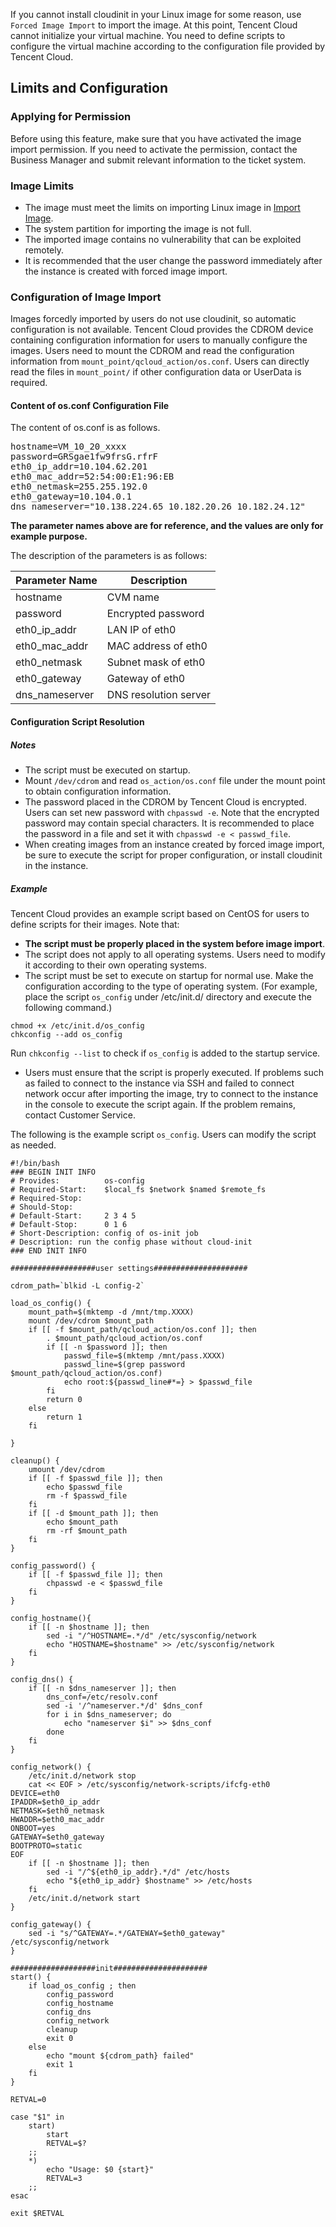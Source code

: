 If you cannot install cloudinit in your Linux image for some reason, use `Forced Image Import` to import the image. At this point, Tencent Cloud cannot initialize your virtual machine. You need to define scripts to configure the virtual machine according to the configuration file provided by Tencent Cloud.
## Limits and Configuration
### Applying for Permission
Before using this feature, make sure that you have activated the image import permission. If you need to activate the permission, contact the Business Manager and submit relevant information to the ticket system.

### Image Limits
* The image must meet the limits on importing Linux image in [Import Image](https://cloud.tencent.com/document/product/213/4945).
* The system partition for importing the image is not full.
* The imported image contains no vulnerability that can be exploited remotely.
* It is recommended that the user change the password immediately after the instance is created with forced image import.

### Configuration of Image Import
Images forcedly imported by users do not use cloudinit, so automatic configuration is not available. Tencent Cloud provides the CDROM device containing configuration information for users to manually configure the images. Users need to mount the CDROM and read the configuration information from `mount_point/qcloud_action/os.conf`. Users can directly read the files in `mount_point/` if other configuration data or UserData is required.

#### Content of os.conf Configuration File
The content of os.conf is as follows.
<pre>
hostname=VM_10_20_xxxx
password=GRSgae1fw9frsG.rfrF
eth0&#95;ip&#95;addr=10.104.62.201
eth0&#95;mac&#95;addr=52:54:00:E1:96:EB
eth0&#95;netmask=255.255.192.0
eth0&#95;gateway=10.104.0.1
dns&#95;nameserver="10.138.224.65 10.182.20.26 10.182.24.12"
</pre>
**The parameter names above are for reference, and the values are only for example purpose.**

The description of the parameters is as follows:

| Parameter Name | Description |
|----------|----------|
| hostname | CVM name |
| password | Encrypted password |
| eth0_ip_addr | LAN IP of eth0 |
| eth0_mac_addr | MAC address of eth0 |
| eth0_netmask | Subnet mask of eth0 |
| eth0_gateway | Gateway of eth0 |
| dns_nameserver | DNS resolution server |


#### Configuration Script Resolution

##### Notes
* The script must be executed on startup.
* Mount `/dev/cdrom` and read `os_action/os.conf` file under the mount point to obtain configuration information.
* The password placed in the CDROM by Tencent Cloud is encrypted. Users can set new password with `chpasswd -e`. Note that the encrypted password may contain special characters. It is recommended to place the password in a file and set it with `chpasswd -e < passwd_file`.
* When creating images from an instance created by forced image import, be sure to execute the script for proper configuration, or install cloudinit in the instance.

##### Example
Tencent Cloud provides an example script based on CentOS for users to define scripts for their images. Note that:

* **The script must be properly placed in the system before image import**.
* The script does not apply to all operating systems. Users need to modify it according to their own operating systems.
* The script must be set to execute on startup for normal use. Make the configuration according to the type of operating system. (For example, place the script `os_config` under /etc/init.d/ directory and execute the following command.)

```
chmod +x /etc/init.d/os_config
chkconfig --add os_config
```

Run `chkconfig --list` to check if `os_config` is added to the startup service.

* Users must ensure that the script is properly executed. If problems such as failed to connect to the instance via SSH and failed to connect network occur after importing the image, try to connect to the instance in the console to execute the script again. If the problem remains, contact Customer Service.

The following is the example script `os_config`. Users can modify the script as needed.

```
#!/bin/bash
### BEGIN INIT INFO
# Provides:          os-config
# Required-Start:    $local_fs $network $named $remote_fs
# Required-Stop:
# Should-Stop:
# Default-Start:     2 3 4 5
# Default-Stop:      0 1 6
# Short-Description: config of os-init job
# Description: run the config phase without cloud-init
### END INIT INFO

###################user settings#####################

cdrom_path=`blkid -L config-2`

load_os_config() {
	mount_path=$(mktemp -d /mnt/tmp.XXXX)
	mount /dev/cdrom $mount_path
	if [[ -f $mount_path/qcloud_action/os.conf ]]; then
		. $mount_path/qcloud_action/os.conf
		if [[ -n $password ]]; then
			passwd_file=$(mktemp /mnt/pass.XXXX)
			passwd_line=$(grep password $mount_path/qcloud_action/os.conf)
			echo root:${passwd_line#*=} > $passwd_file
		fi
		return 0
	else 
		return 1
	fi
	
}

cleanup() {
	umount /dev/cdrom
	if [[ -f $passwd_file ]]; then
		echo $passwd_file
		rm -f $passwd_file
	fi
	if [[ -d $mount_path ]]; then
		echo $mount_path
		rm -rf $mount_path
	fi
}

config_password() {
	if [[ -f $passwd_file ]]; then
		chpasswd -e < $passwd_file
	fi
}

config_hostname(){
	if [[ -n $hostname ]]; then
		sed -i "/^HOSTNAME=.*/d" /etc/sysconfig/network
		echo "HOSTNAME=$hostname" >> /etc/sysconfig/network
	fi
}

config_dns() {
    if [[ -n $dns_nameserver ]]; then
        dns_conf=/etc/resolv.conf
        sed -i '/^nameserver.*/d' $dns_conf
        for i in $dns_nameserver; do
            echo "nameserver $i" >> $dns_conf
        done
    fi
}

config_network() {
    /etc/init.d/network stop
    cat << EOF > /etc/sysconfig/network-scripts/ifcfg-eth0
DEVICE=eth0
IPADDR=$eth0_ip_addr
NETMASK=$eth0_netmask
HWADDR=$eth0_mac_addr
ONBOOT=yes
GATEWAY=$eth0_gateway
BOOTPROTO=static
EOF
    if [[ -n $hostname ]]; then
    	sed -i "/^${eth0_ip_addr}.*/d" /etc/hosts
		echo "${eth0_ip_addr} $hostname" >> /etc/hosts
	fi
    /etc/init.d/network start
}

config_gateway() {
	sed -i "s/^GATEWAY=.*/GATEWAY=$eth0_gateway" /etc/sysconfig/network
}

###################init#####################
start() {
	if load_os_config ; then
		config_password
		config_hostname
		config_dns
		config_network
		cleanup
		exit 0
	else 
		echo "mount ${cdrom_path} failed"
		exit 1
	fi
}

RETVAL=0

case "$1" in
	start)
		start
		RETVAL=$?
	;;
	*)
		echo "Usage: $0 {start}"
		RETVAL=3
	;;
esac

exit $RETVAL


```


